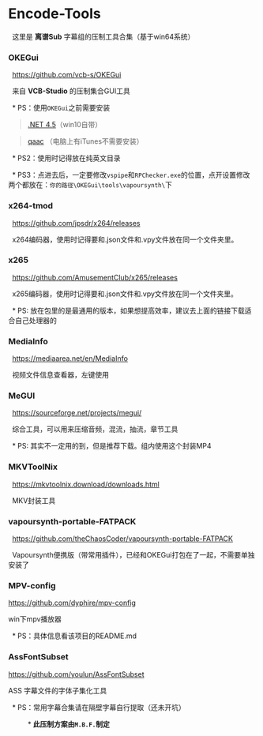 # Encode-Tools
&nbsp;&nbsp;这里是 **离谱Sub** 字幕组的压制工具合集（基于win64系统）

### OKEGui
&nbsp;&nbsp;https://github.com/vcb-s/OKEGui

&nbsp;&nbsp;来自 **VCB-Studio** 的压制集合GUI工具

&nbsp;&nbsp;* PS：使用`OKEGui`之前需要安装

> [.NET 4.5](https://www.microsoft.com/zh-cn/download/details.aspx?id=30653)（win10自带）

> [qaac](https://github.com/lipusub/Encode-Tools/releases/download/1.1/AppleApplicationSupport64.msi) （电脑上有iTunes不需要安装） 

&nbsp;&nbsp;* PS2：使用时记得放在纯英文目录

&nbsp;&nbsp;* PS3：点进去后，一定要修改`vspipe`和`RPChecker.exe`的位置，点开设置修改 两个都放在：`你的路径\OKEGui\tools\vapoursynth\`下


### x264-tmod
&nbsp;&nbsp;https://github.com/jpsdr/x264/releases

&nbsp;&nbsp;x264编码器，使用时记得要和.json文件和.vpy文件放在同一个文件夹里。


### x265
&nbsp;&nbsp;https://github.com/AmusementClub/x265/releases

&nbsp;&nbsp;x265编码器，使用时记得要和.json文件和.vpy文件放在同一个文件夹里。

&nbsp;&nbsp;* PS: 放在包里的是最通用的版本，如果想提高效率，建议去上面的链接下载适合自己处理器的


### MediaInfo
&nbsp;&nbsp;https://mediaarea.net/en/MediaInfo

&nbsp;&nbsp;视频文件信息查看器，左键使用


### MeGUI
&nbsp;&nbsp;https://sourceforge.net/projects/megui/

&nbsp;&nbsp;综合工具，可以用来压缩音频，混流，抽流，章节工具

&nbsp;&nbsp;* PS: 其实不一定用的到，但是推荐下载。组内使用这个封装MP4


### MKVToolNix
&nbsp;&nbsp;https://mkvtoolnix.download/downloads.html

&nbsp;&nbsp;MKV封装工具


### vapoursynth-portable-FATPACK
&nbsp;&nbsp;https://github.com/theChaosCoder/vapoursynth-portable-FATPACK

&nbsp;&nbsp;Vapoursynth便携版（带常用插件），已经和OKEGui打包在了一起，不需要单独安装了

### MPV-config

https://github.com/dyphire/mpv-config

win下mpv播放器

&nbsp;&nbsp;* PS：具体信息看该项目的README.md

### AssFontSubset

https://github.com/youlun/AssFontSubset

ASS 字幕文件的字体子集化工具

&nbsp;&nbsp;* PS：常用字幕合集请在隔壁字幕自行提取（还未开坑）

&nbsp;&nbsp;&nbsp;&nbsp;&nbsp;&nbsp;&nbsp;&nbsp;&nbsp;&nbsp;* **此压制方案由`M.B.F.`制定**
